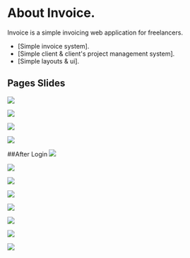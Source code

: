 # About Invoice.

Invoice is  a simple invoicing web application for freelancers.

- [Simple invoice system].
- [Simple client & client's project management system].
- [Simple layouts & ui].

## Pages Slides

![](https://raw.githubusercontent.com/soltee/invoices/master/public/img/welcome.png)

![](https://raw.githubusercontent.com/soltee/invoices/master/public/img/welcome_mobile.png)

![](https://raw.githubusercontent.com/soltee/invoices/master/public/img/login.png)

![](https://raw.githubusercontent.com/soltee/invoices/master/public/img/signup.png)



##After Login
![](https://raw.githubusercontent.com/soltee/invoices/master/public/img/dashboard.png)

![](https://raw.githubusercontent.com/soltee/invoices/master/public/img/dashboard_mobile.png)

![](https://raw.githubusercontent.com/soltee/invoices/master/public/img/all_clients.png)

![](https://raw.githubusercontent.com/soltee/invoices/master/public/img/new_client.png)

![](https://raw.githubusercontent.com/soltee/invoices/master/public/img/all_projects.png)

![](https://raw.githubusercontent.com/soltee/invoices/master/public/img/new_project.png)

![](https://raw.githubusercontent.com/soltee/invoices/master/public/img/all_invoices.png)

![](https://raw.githubusercontent.com/soltee/invoices/master/public/img/new_invoice.png)
